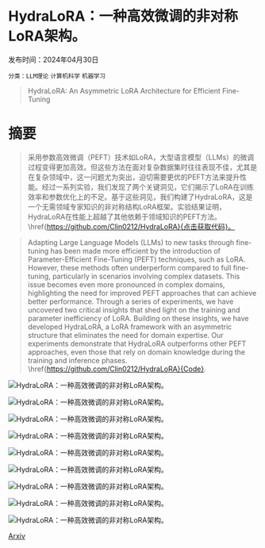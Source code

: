 # HydraLoRA：一种高效微调的非对称LoRA架构。

发布时间：2024年04月30日

`分类：LLM理论` `计算机科学` `机器学习`

> HydraLoRA: An Asymmetric LoRA Architecture for Efficient Fine-Tuning

# 摘要

> 采用参数高效微调（PEFT）技术如LoRA，大型语言模型（LLMs）的微调过程变得更加高效。但这些方法在面对复杂数据集时往往表现不佳，尤其是在复杂领域中，这一问题尤为突出，迫切需要更优的PEFT方法来提升性能。经过一系列实验，我们发现了两个关键洞见，它们揭示了LoRA在训练效率和参数优化上的不足。基于这些洞见，我们构建了HydraLoRA，这是一个无需领域专家知识的非对称结构LoRA框架。实验结果证明，HydraLoRA在性能上超越了其他依赖于领域知识的PEFT方法。\href{https://github.com/Clin0212/HydraLoRA}{点击获取代码}。

> Adapting Large Language Models (LLMs) to new tasks through fine-tuning has been made more efficient by the introduction of Parameter-Efficient Fine-Tuning (PEFT) techniques, such as LoRA. However, these methods often underperform compared to full fine-tuning, particularly in scenarios involving complex datasets. This issue becomes even more pronounced in complex domains, highlighting the need for improved PEFT approaches that can achieve better performance. Through a series of experiments, we have uncovered two critical insights that shed light on the training and parameter inefficiency of LoRA. Building on these insights, we have developed HydraLoRA, a LoRA framework with an asymmetric structure that eliminates the need for domain expertise. Our experiments demonstrate that HydraLoRA outperforms other PEFT approaches, even those that rely on domain knowledge during the training and inference phases. \href{https://github.com/Clin0212/HydraLoRA}{Code}.

![HydraLoRA：一种高效微调的非对称LoRA架构。](../../..//opt/data/Projects/HuggingArxiv/paper_images/2404.19245/x1.png)

![HydraLoRA：一种高效微调的非对称LoRA架构。](../../..//opt/data/Projects/HuggingArxiv/paper_images/2404.19245/x2.png)

![HydraLoRA：一种高效微调的非对称LoRA架构。](../../..//opt/data/Projects/HuggingArxiv/paper_images/2404.19245/x3.png)

![HydraLoRA：一种高效微调的非对称LoRA架构。](../../..//opt/data/Projects/HuggingArxiv/paper_images/2404.19245/x4.png)

![HydraLoRA：一种高效微调的非对称LoRA架构。](../../..//opt/data/Projects/HuggingArxiv/paper_images/2404.19245/x5.png)

![HydraLoRA：一种高效微调的非对称LoRA架构。](../../..//opt/data/Projects/HuggingArxiv/paper_images/2404.19245/x6.png)

![HydraLoRA：一种高效微调的非对称LoRA架构。](../../..//opt/data/Projects/HuggingArxiv/paper_images/2404.19245/x7.png)

![HydraLoRA：一种高效微调的非对称LoRA架构。](../../..//opt/data/Projects/HuggingArxiv/paper_images/2404.19245/x8.png)

![HydraLoRA：一种高效微调的非对称LoRA架构。](../../..//opt/data/Projects/HuggingArxiv/paper_images/2404.19245/x9.png)

[Arxiv](https://arxiv.org/abs/2404.19245)